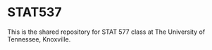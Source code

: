 # STAT537
This is the shared repository for STAT 577 class at The University of Tennessee, Knoxville.  
